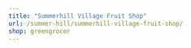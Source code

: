 ```yaml
---
title: "Summerhill Village Fruit Shop"
url: /summer-hill/summerhill-village-fruit-shop/
shop: greengrocer
---
```

